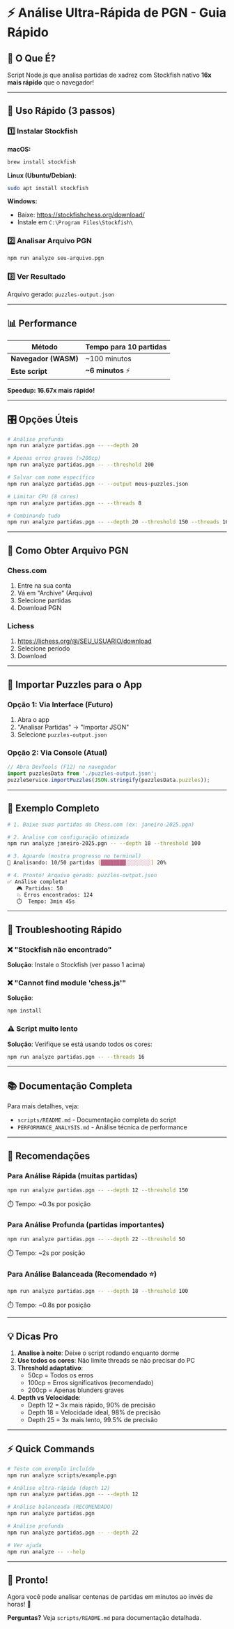 # ⚡ Análise Ultra-Rápida de PGN - Guia Rápido

## 🎯 O Que É?

Script Node.js que analisa partidas de xadrez com Stockfish nativo **16x mais rápido** que o navegador!

---

## 🚀 Uso Rápido (3 passos)

### 1️⃣ Instalar Stockfish

**macOS:**
```bash
brew install stockfish
```

**Linux (Ubuntu/Debian):**
```bash
sudo apt install stockfish
```

**Windows:**
- Baixe: https://stockfishchess.org/download/
- Instale em `C:\Program Files\Stockfish\`

### 2️⃣ Analisar Arquivo PGN

```bash
npm run analyze seu-arquivo.pgn
```

### 3️⃣ Ver Resultado

Arquivo gerado: `puzzles-output.json`

---

## 📊 Performance

| Método | Tempo para 10 partidas |
|--------|------------------------|
| **Navegador (WASM)** | ~100 minutos |
| **Este script** | **~6 minutos** ⚡ |

**Speedup: 16.67x mais rápido!**

---

## 🎛️ Opções Úteis

```bash
# Análise profunda
npm run analyze partidas.pgn -- --depth 20

# Apenas erros graves (>200cp)
npm run analyze partidas.pgn -- --threshold 200

# Salvar com nome específico
npm run analyze partidas.pgn -- --output meus-puzzles.json

# Limitar CPU (8 cores)
npm run analyze partidas.pgn -- --threads 8

# Combinando tudo
npm run analyze partidas.pgn -- --depth 20 --threshold 150 --threads 16 --output analise.json
```

---

## 📁 Como Obter Arquivo PGN

### Chess.com
1. Entre na sua conta
2. Vá em "Archive" (Arquivo)
3. Selecione partidas
4. Download PGN

### Lichess
1. https://lichess.org/@/SEU_USUARIO/download
2. Selecione período
3. Download

---

## 💾 Importar Puzzles para o App

### Opção 1: Via Interface (Futuro)
1. Abra o app
2. "Analisar Partidas" → "Importar JSON"
3. Selecione `puzzles-output.json`

### Opção 2: Via Console (Atual)
```javascript
// Abra DevTools (F12) no navegador
import puzzlesData from './puzzles-output.json';
puzzleService.importPuzzles(JSON.stringify(puzzlesData.puzzles));
```

---

## 📖 Exemplo Completo

```bash
# 1. Baixe suas partidas do Chess.com (ex: janeiro-2025.pgn)

# 2. Analise com configuração otimizada
npm run analyze janeiro-2025.pgn -- --depth 18 --threshold 100

# 3. Aguarde (mostra progresso no terminal)
🚀 Analisando: 10/50 partidas [████████░░░░░░░░] 20%

# 4. Pronto! Arquivo gerado: puzzles-output.json
✅ Análise completa!
   🎮 Partidas: 50
   💥 Erros encontrados: 124
   ⏱️  Tempo: 3min 45s
```

---

## 🔧 Troubleshooting Rápido

### ❌ "Stockfish não encontrado"
**Solução**: Instale o Stockfish (ver passo 1 acima)

### ❌ "Cannot find module 'chess.js'"
**Solução**:
```bash
npm install
```

### ⚠️ Script muito lento
**Solução**: Verifique se está usando todos os cores:
```bash
npm run analyze partidas.pgn -- --threads 16
```

---

## 📚 Documentação Completa

Para mais detalhes, veja:
- `scripts/README.md` - Documentação completa do script
- `PERFORMANCE_ANALYSIS.md` - Análise técnica de performance

---

## 🎯 Recomendações

### Para Análise Rápida (muitas partidas)
```bash
npm run analyze partidas.pgn -- --depth 12 --threshold 150
```
⏱️ Tempo: ~0.3s por posição

### Para Análise Profunda (partidas importantes)
```bash
npm run analyze partidas.pgn -- --depth 22 --threshold 50
```
⏱️ Tempo: ~2s por posição

### Para Análise Balanceada (Recomendado ⭐)
```bash
npm run analyze partidas.pgn -- --depth 18 --threshold 100
```
⏱️ Tempo: ~0.8s por posição

---

## 💡 Dicas Pro

1. **Analise à noite**: Deixe o script rodando enquanto dorme
2. **Use todos os cores**: Não limite threads se não precisar do PC
3. **Threshold adaptativo**:
   - 50cp = Todos os erros
   - 100cp = Erros significativos (recomendado)
   - 200cp = Apenas blunders graves
4. **Depth vs Velocidade**:
   - Depth 12 = 3x mais rápido, 90% de precisão
   - Depth 18 = Velocidade ideal, 98% de precisão
   - Depth 25 = 3x mais lento, 99.5% de precisão

---

## ⚡ Quick Commands

```bash
# Teste com exemplo incluído
npm run analyze scripts/example.pgn

# Análise ultra-rápida (depth 12)
npm run analyze partidas.pgn -- --depth 12

# Análise balanceada (RECOMENDADO)
npm run analyze partidas.pgn

# Análise profunda
npm run analyze partidas.pgn -- --depth 22

# Ver ajuda
npm run analyze -- --help
```

---

## 🎉 Pronto!

Agora você pode analisar centenas de partidas em minutos ao invés de horas! 🚀

**Perguntas?** Veja `scripts/README.md` para documentação detalhada.
